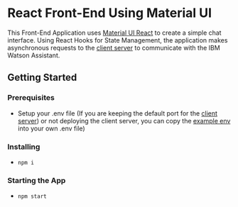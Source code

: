 # React Front-End Using Material UI

This Front-End Application uses [Material UI React](https://material-ui.com/) to create a simple chat interface. Using React Hooks for State Management, the application makes asynchronous requests to the [client server](../server) to communicate with the IBM Watson Assistant.

## Getting Started

### Prerequisites

- Setup your .env file (If you are keeping the default port for the [client server](../server)) or not deploying the client server, you can copy the [example env](./.env.example) into your own .env file)

### Installing

- `npm i`

### Starting the App

- `npm start`
